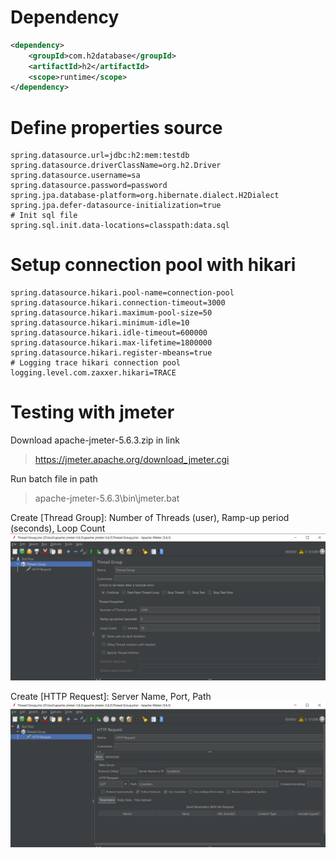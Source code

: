 # Dependency
```xml
<dependency>
    <groupId>com.h2database</groupId>
    <artifactId>h2</artifactId>
    <scope>runtime</scope>
</dependency>
```

# Define properties source
```properties
spring.datasource.url=jdbc:h2:mem:testdb
spring.datasource.driverClassName=org.h2.Driver
spring.datasource.username=sa
spring.datasource.password=password
spring.jpa.database-platform=org.hibernate.dialect.H2Dialect
spring.jpa.defer-datasource-initialization=true
# Init sql file
spring.sql.init.data-locations=classpath:data.sql
```

# Setup connection pool with hikari
```properties
spring.datasource.hikari.pool-name=connection-pool
spring.datasource.hikari.connection-timeout=3000
spring.datasource.hikari.maximum-pool-size=50
spring.datasource.hikari.minimum-idle=10
spring.datasource.hikari.idle-timeout=600000
spring.datasource.hikari.max-lifetime=1800000
spring.datasource.hikari.register-mbeans=true
# Logging trace hikari connection pool
logging.level.com.zaxxer.hikari=TRACE
```

# Testing with jmeter
Download apache-jmeter-5.6.3.zip in link
> https://jmeter.apache.org/download_jmeter.cgi

Run batch file in path
> apache-jmeter-5.6.3\bin\jmeter.bat

Create [Thread Group]: Number of Threads (user), Ramp-up period (seconds), Loop Count
![ThreadGroup.png](images/ThreadGroup.png)

Create [HTTP Request]: Server Name, Port, Path
![HTTPRequest.png](images/HTTPRequest.png)


